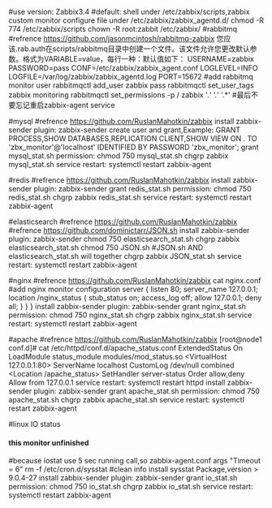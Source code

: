 ﻿#use version: Zabbix3.4
#default: shell under /etc/zabbix/scripts,zabbix custom monitor configure file under /etc/zabbix/zabbix_agentd.d/
chmod -R 774 /etc/zabbix/scripts
chown -R root:zabbit /etc/zabbix/
#rabbitmq 
#refrence https://github.com/jasonmcintosh/rabbitmq-zabbix
您应该.rab.auth在scripts/rabbitmq目录中创建一个文件。该文件允许您更改默认参数。格式为VARIABLE=value，每行一种：默认值如下：
USERNAME=zabbix
PASSWORD=pass
CONF=/etc/zabbix/zabbix_agent.conf
LOGLEVEL=INFO
LOGFILE=/var/log/zabbix/zabbix_agentd.log
PORT=15672
#add rabbitmq monitor user
	rabbitmqctl add_user zabbix pass
	rabbitmqctl set_user_tags zabbix monitoring
	rabbitmqctl set_permissions -p / zabbix '.*' '.*' '.*'
#最后不要忘记重启zabbix-agent service

#mysql
#refrence https://github.com/RuslanMahotkin/zabbix
install zabbix-sender plugin: zabbix-sender
create user and grant,Example:
  GRANT PROCESS,SHOW DATABASES,REPLICATION CLIENT,SHOW VIEW ON *.* TO 'zbx_monitor'@'localhost' IDENTIFIED BY PASSWORD 'zbx_monitor';
grant mysql_stat.sh permission:
  chmod 750 mysql_stat.sh
  chgrp zabbix mysql_stat.sh
service restart: systemctl restart zabbix-agent 

#redis
#refrence https://github.com/RuslanMahotkin/zabbix
install zabbix-sender plugin: zabbix-sender
grant redis_stat.sh permission:
  chmod 750 redis_stat.sh
  chgrp zabbix redis_stat.sh
service restart: systemctl restart zabbix-agent

#elasticsearch
#refrence https://github.com/RuslanMahotkin/zabbix
#refrence https://github.com/dominictarr/JSON.sh
install zabbix-sender plugin: zabbix-sender
  chmod 750 elasticsearch_stat.sh
  chgrp zabbix elasticsearch_stat.sh
  chmod 750 JSON.sh   #JSON.sh AND elasticsearch_stat.sh will together
  chgrp zabbix JSON_stat.sh
service restart: systemctl restart zabbix-agent

#nginx
#refrence https://github.com/RuslanMahotkin/zabbix
cat nginx.conf #add nginx monitor configuration
server {
                listen         80;
                server_name 127.0.0.1;
        	location /nginx_status {
                stub_status on;
                access_log off;
                allow 127.0.0.1;
                deny all;
                }
        }
}
install zabbix-sender plugin: zabbix-sender
grant nginx_stat.sh permission:
  chmod 750 nginx_stat.sh
  chgrp zabbix nginx_stat.sh
service restart: systemctl restart zabbix-agent

#apache
#refrence https://github.com/RuslanMahotkin/zabbix
[root@node1 conf.d]# cat /etc/httpd/conf.d/apache_status.conf 
ExtendedStatus		On
LoadModule status_module modules/mod_status.so
<VirtualHost 127.0.0.1:80>
ServerName	localhost
CustomLog	/dev/null combined
<Location /apache_status>
SetHandler		server-status
Order			allow,deny
Allow			from 127.0.0.1
</Location>
</VirtualHost>
service restart: systemctl restart httpd 
install zabbix-sender plugin: zabbix-sender
grant apache_stat.sh permission:
  chmod 750 apache_stat.sh
  chgrp zabbix apache_stat.sh
service restart: systemctl restart zabbix-agent

#linux IO status
#### this monitor unfinished
#because iostat use 5 sec running call,so zabbix-agent.conf args "Timeout		= 6"
rm -f /etc/cron.d/sysstat  #clean info
install sysstat Package,version > 9.0.4-27
install zabbix-sender plugin: zabbix-sender
grant io_stat.sh permission:
  chmod 750 io_stat.sh
  chgrp zabbix io_stat.sh
service restart: systemctl restart zabbix-agent
